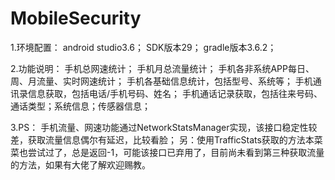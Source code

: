 # MobileSecurity
1.环境配置：
android studio3.6；
SDK版本29；
gradle版本3.6.2；


2.功能说明： 手机总网速统计； 手机月总流量统计； 手机各非系统APP每日、周、月流量、实时网速统计； 手机各基础信息统计，包括型号、系统等； 手机通讯录信息获取，包括电话/手机号码、姓名； 手机通话记录获取，包括往来号码、通话类型；系统信息；传感器信息；

3.PS：
手机流量、网速功能通过NetworkStatsManager实现，该接口稳定性较差，获取流量信息偶尔有延迟，比较看脸；
另：使用TrafficStats获取的方法本菜菜也尝试过了，总是返回-1，可能该接口已弃用了，目前尚未看到第三种获取流量的方法，如果有大佬了解欢迎赐教。
